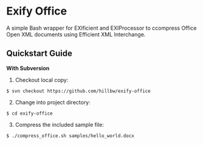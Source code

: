 # Exify Office
A simple Bash wrapper for EXIficient and EXIProcessor to ccompress Office Open XML documents using Efficient XML Interchange.

## Quickstart Guide

__With Subversion__

1. Checkout local copy:

```
$ svn checkout https://github.com/hillbw/exify-office
```

2. Change into project directory:

```
$ cd exify-office
```

3. Compress the included sample file:

```
$ ./compress_office.sh samples/hello_world.docx
```